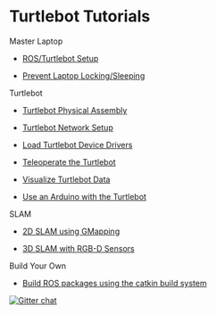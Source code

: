 # Turtlebot Tutorials

Master Laptop
* [ROS/Turtlebot Setup](/Notes/Phase_1/02-Master_Setup.md)

* [Prevent Laptop Locking/Sleeping](/Notes/Phase_1/01b-Turtlebot_Ubuntu_Setup.md)


Turtlebot
* [Turtlebot Physical Assembly](/Notes/Phase_1/01-Turtlebot_Setup.md)

* [Turtlebot Network Setup](/Notes/Phase_1/02b-Network_Setup.md)

* [Load Turtlebot Device Drivers](/Notes/Phase_1/03-Turtlebot_Bringup.md)

* [Teleoperate the Turtlebot](/Notes/Phase_1/04-Turtlebot_Teleop.md)

* [Visualize Turtlebot Data](/Notes/Phase_1/05-Turtlebot_Visualization.md)

* [Use an Arduino with the Turtlebot](/Notes/Phase_1/11-ROS_Arduino.md)

SLAM

* [2D SLAM using GMapping](/Notes/Phase_1/06-Gmapping.md)

* [3D SLAM with RGB-D Sensors](/Notes/Phase_1/07-RGB-D_SLAM.md)

Build Your Own
* [Build ROS packages using the catkin build system](/Notes/Phase_1/08-Catkin_Workspace.md)


[![Gitter chat](https://badges.gitter.im/gitterHQ/gitter.png)](https://gitter.im/dabit-industries/turtlebot-houston)
